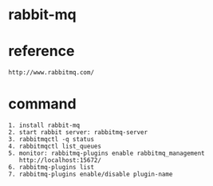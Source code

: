 # rabbit-mq

# reference 
	http://www.rabbitmq.com/

# command
	1. install rabbit-mq
	2. start rabbit server: rabbitmq-server 
	3. rabbitmqctl -q status 
	4. rabbitmqctl list_queues
	5. monitor: rabbitmq-plugins enable rabbitmq_management 
	   http://localhost:15672/ 
	6. rabbitmq-plugins list
	7. rabbitmq-plugins enable/disable plugin-name

		
